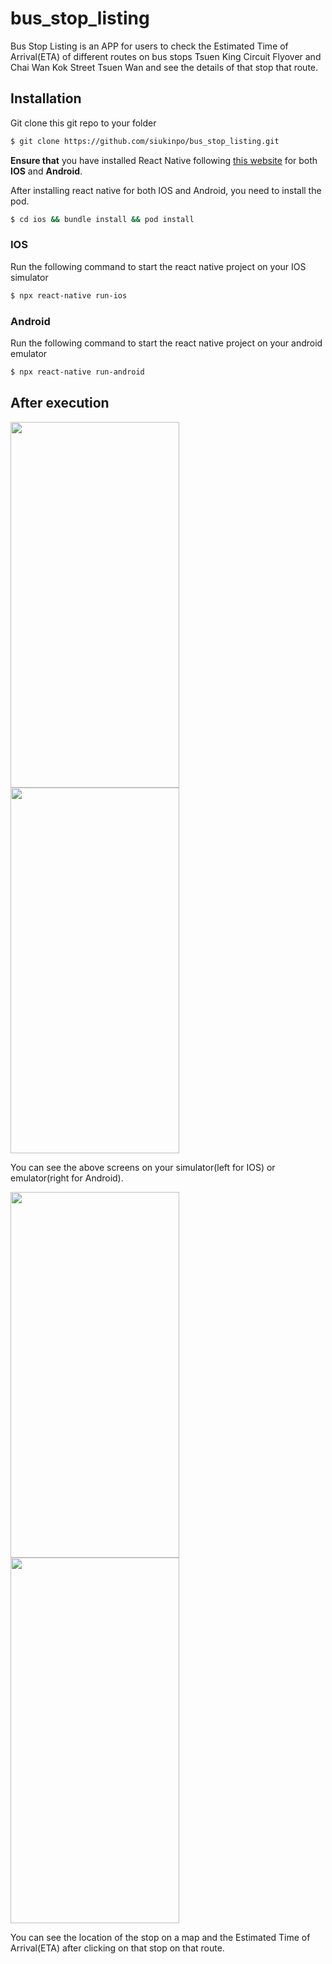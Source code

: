 # bus_stop_listing

Bus Stop Listing is an APP for users to check the Estimated Time of Arrival(ETA) of different routes on bus stops Tsuen King Circuit Flyover and Chai Wan Kok Street Tsuen Wan and see the details of that stop that route.

## Installation

Git clone this git repo to your folder
```bash
$ git clone https://github.com/siukinpo/bus_stop_listing.git
```

**Ensure that** you have installed React Native following [this website](https://reactnative.dev/docs/environment-setup) for both **IOS** and **Android**.

After installing react native for both IOS and Android, you need to install the pod.

```bash
$ cd ios && bundle install && pod install
```

### IOS
Run the following command to start the react native project on your IOS simulator

```bash
$ npx react-native run-ios
```

### Android
Run the following command to start the react native project on your android emulator
```bash
$ npx react-native run-android
```


## After execution
<div display:flex>
<img src="https://user-images.githubusercontent.com/87114277/209475967-ba38a2f3-3ae5-44ed-807f-f14eeb2b61be.png" width="270" height="585"/>
<img src="https://user-images.githubusercontent.com/87114277/209475971-1a67ef54-d949-4169-82b0-d7ea675b7425.png" width="270" height="585"/>
</div>

You can see the above screens on your simulator(left for IOS) or emulator(right for Android).

<div >
<img src="https://user-images.githubusercontent.com/87114277/209476260-81248575-944a-4e60-a90a-f9b72e3419a9.png" width="270" height="585"/>
<img src="https://user-images.githubusercontent.com/87114277/209476264-5909c307-1b82-4863-a1ac-a0acbd6d15a8.png" width="270" height="585"/>
</div>

You can see the location of the stop on a map and the Estimated Time of Arrival(ETA) after clicking on that stop on that route.

